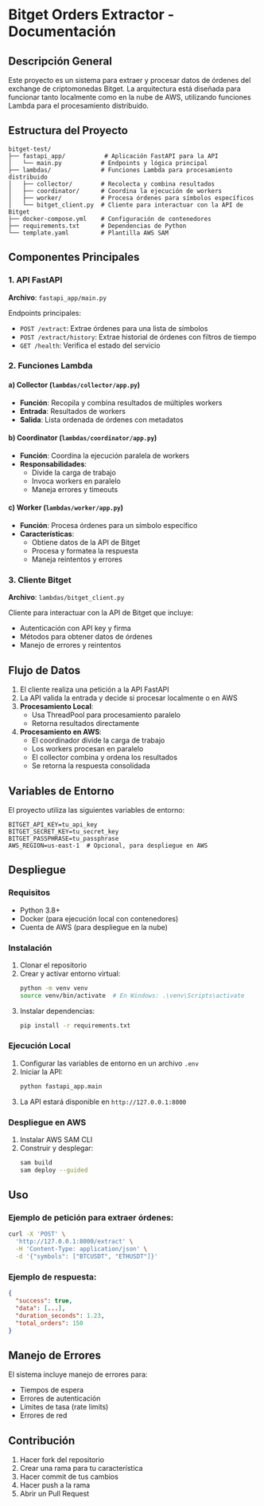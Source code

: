 # Bitget Orders Extractor - Documentación

## Descripción General

Este proyecto es un sistema para extraer y procesar datos de órdenes del exchange de criptomonedas Bitget. La arquitectura está diseñada para funcionar tanto localmente como en la nube de AWS, utilizando funciones Lambda para el procesamiento distribuido.

## Estructura del Proyecto

```
bitget-test/
├── fastapi_app/           # Aplicación FastAPI para la API
│   └── main.py           # Endpoints y lógica principal
├── lambdas/              # Funciones Lambda para procesamiento distribuido
│   ├── collector/        # Recolecta y combina resultados
│   ├── coordinator/      # Coordina la ejecución de workers
│   ├── worker/           # Procesa órdenes para símbolos específicos
│   └── bitget_client.py  # Cliente para interactuar con la API de Bitget
├── docker-compose.yml    # Configuración de contenedores
├── requirements.txt      # Dependencias de Python
└── template.yaml         # Plantilla AWS SAM
```

## Componentes Principales

### 1. API FastAPI

**Archivo**: `fastapi_app/main.py`

Endpoints principales:
- `POST /extract`: Extrae órdenes para una lista de símbolos
- `POST /extract/history`: Extrae historial de órdenes con filtros de tiempo
- `GET /health`: Verifica el estado del servicio

### 2. Funciones Lambda

#### a) Collector (`lambdas/collector/app.py`)
- **Función**: Recopila y combina resultados de múltiples workers
- **Entrada**: Resultados de workers
- **Salida**: Lista ordenada de órdenes con metadatos

#### b) Coordinator (`lambdas/coordinator/app.py`)
- **Función**: Coordina la ejecución paralela de workers
- **Responsabilidades**:
  - Divide la carga de trabajo
  - Invoca workers en paralelo
  - Maneja errores y timeouts

#### c) Worker (`lambdas/worker/app.py`)
- **Función**: Procesa órdenes para un símbolo específico
- **Características**:
  - Obtiene datos de la API de Bitget
  - Procesa y formatea la respuesta
  - Maneja reintentos y errores

### 3. Cliente Bitget

**Archivo**: `lambdas/bitget_client.py`

Cliente para interactuar con la API de Bitget que incluye:
- Autenticación con API key y firma
- Métodos para obtener datos de órdenes
- Manejo de errores y reintentos

## Flujo de Datos

1. El cliente realiza una petición a la API FastAPI
2. La API valida la entrada y decide si procesar localmente o en AWS
3. **Procesamiento Local**:
   - Usa ThreadPool para procesamiento paralelo
   - Retorna resultados directamente
4. **Procesamiento en AWS**:
   - El coordinador divide la carga de trabajo
   - Los workers procesan en paralelo
   - El collector combina y ordena los resultados
   - Se retorna la respuesta consolidada

## Variables de Entorno

El proyecto utiliza las siguientes variables de entorno:

```
BITGET_API_KEY=tu_api_key
BITGET_SECRET_KEY=tu_secret_key
BITGET_PASSPHRASE=tu_passphrase
AWS_REGION=us-east-1  # Opcional, para despliegue en AWS
```

## Despliegue

### Requisitos
- Python 3.8+
- Docker (para ejecución local con contenedores)
- Cuenta de AWS (para despliegue en la nube)

### Instalación

1. Clonar el repositorio
2. Crear y activar entorno virtual:
   ```bash
   python -m venv venv
   source venv/bin/activate  # En Windows: .\venv\Scripts\activate
   ```
3. Instalar dependencias:
   ```bash
   pip install -r requirements.txt
   ```

### Ejecución Local

1. Configurar las variables de entorno en un archivo `.env`
2. Iniciar la API:
   ```bash
   python fastapi_app.main
   ```
3. La API estará disponible en `http://127.0.0.1:8000`

### Despliegue en AWS

1. Instalar AWS SAM CLI
2. Construir y desplegar:
   ```bash
   sam build
   sam deploy --guided
   ```

## Uso

### Ejemplo de petición para extraer órdenes:

```bash
curl -X 'POST' \
  'http://127.0.0.1:8000/extract' \
  -H 'Content-Type: application/json' \
  -d '{"symbols": ["BTCUSDT", "ETHUSDT"]}'
```

### Ejemplo de respuesta:

```json
{
  "success": true,
  "data": [...],
  "duration_seconds": 1.23,
  "total_orders": 150
}
```

## Manejo de Errores

El sistema incluye manejo de errores para:
- Tiempos de espera
- Errores de autenticación
- Límites de tasa (rate limits)
- Errores de red

## Contribución

1. Hacer fork del repositorio
2. Crear una rama para tu característica
3. Hacer commit de tus cambios
4. Hacer push a la rama
5. Abrir un Pull Request
